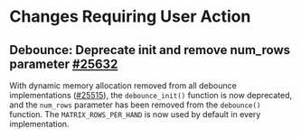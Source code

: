 # Changes Requiring User Action
## Debounce: Deprecate init and remove num_rows parameter [#25632](https://github.com/qmk/qmk_firmware/pull/25632)

With dynamic memory allocation removed from all debounce implementations ([#25515](https://github.com/qmk/qmk_firmware/pull/25515)), the `debounce_init()` function is now deprecated, and the `num_rows` parameter has been removed from the `debounce()` function. The `MATRIX_ROWS_PER_HAND` is now used by default in every implementation.
